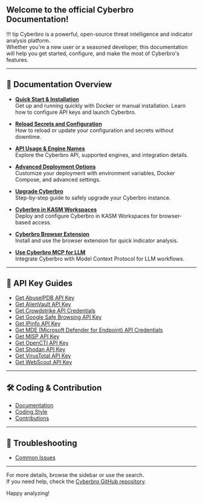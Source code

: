 ## Welcome to the official Cyberbro Documentation!

!!! tip
    Cyberbro is a powerful, open-source threat intelligence and indicator analysis platform.  
    Whether you're a new user or a seasoned developer, this documentation will help you get started, configure, and make the most of Cyberbro's features.

---

## 📖 Documentation Overview

- **[Quick Start & Installation](1.-Quick-start-&-Installation.md)**  
    Get up and running quickly with Docker or manual installation. Learn how to configure API keys and launch Cyberbro.

- **[Reload Secrets and Configuration](2.-Reload-secrets-and-configuration.md)**  
    How to reload or update your configuration and secrets without downtime.

- **[API Usage & Engine Names](3.-API-usage-and-engine-names.md)**  
    Explore the Cyberbro API, supported engines, and integration details.

- **[Advanced Deployment Options](4.-Advanced-options-for-deployment.md)**  
    Customize your deployment with environment variables, Docker Compose, and advanced settings.

- **[Upgrade Cyberbro](5.-Upgrade-Cyberbro.md)**  
    Step-by-step guide to safely upgrade your Cyberbro instance.

- **[Cyberbro in KASM Workspaces](6.-Cyberbro-in-KASM-Workspaces.md)**  
    Deploy and configure Cyberbro in KASM Workspaces for browser-based access.

- **[Cyberbro Browser Extension](7.-Cyberbro-browser-extension.md)**  
    Install and use the browser extension for quick indicator analysis.

- **[Use Cyberbro MCP for LLM](8.-Use-Cyberbro-MCP-for-LLM.md)**  
    Integrate Cyberbro with Model Context Protocol for LLM workflows.

---

## 🔑 API Key Guides

- [Get AbuseIPDB API Key](Get-AbuseIPDB-API-key.md)
- [Get AlienVault API Key](Get-AlienVault-API-key.md)
- [Get Crowdstrike API Credentials](Get-Crowdstrike-API-Credentials.md)
- [Get Google Safe Browsing API Key](Get-Google-Safe-Browing-API-key.md)
- [Get IPinfo API Key](Get-IPinfo-API-key.md)
- [Get MDE (Microsoft Defender for Endpoint) API Credentials](Get-MDE-(Microsoft-Defender-for-Endpoint)-API-credentials.md)
- [Get MISP API Key](Get-MISP-API-key.md)
- [Get OpenCTI API Key](Get-OpenCTI-API-key.md)
- [Get Shodan API Key](Get-Shodan-API-key.md)
- [Get VirusTotal API Key](Get-VirusTotal-API-key.md)
- [Get WebScout API Key](Get-WebScout-API-key.md)

---

## 🛠️ Coding & Contribution

- [Documentation](Documentation.md)
- [Coding Style](Coding-Style.md)
- [Contributions](Contributions.md)

---

## 🔎 Troubleshooting
- [Common Issues](Common-Issues.md)

---

For more details, browse the sidebar or use the search.  
If you need help, check the [Cyberbro GitHub repository](https://github.com/stanfrbd/cyberbro).

Happy analyzing!
